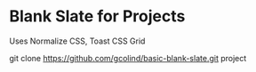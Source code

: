 # Blank Slate for Projects
Uses Normalize CSS, Toast CSS Grid

git clone https://github.com/gcolind/basic-blank-slate.git project
